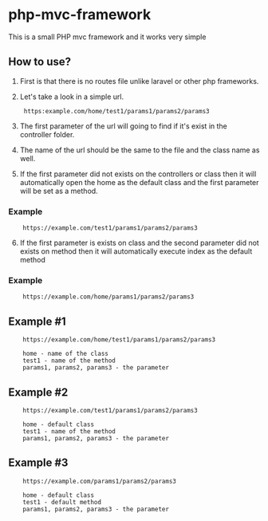 # php-mvc-framework

This is a small PHP mvc framework and it works very simple 

## How to use?

1. First is that there is no routes file unlike laravel or other php frameworks.

2. Let's take a look in a simple url.

        https:example.com/home/test1/params1/params2/params3
    
3. The first parameter of the url will going to find if it's exist in the controller folder.

4. The name of the url should be the same to the file and the class name as well.


5. If the first parameter did not exists on the controllers or class then it will automatically open the home as the default class and the first parameter will be set as a method.

### Example

        https://example.com/test1/params1/params2/params3


6. If the first parameter is exists on class and the second parameter did not exists on method then it will automatically execute index as the default method

### Example

        https://example.com/home/params1/params2/params3

## Example #1

        https://example.com/home/test1/params1/params2/params3

        home - name of the class
        test1 - name of the method
        params1, params2, params3 - the parameter

## Example #2

        https://example.com/test1/params1/params2/params3

        home - default class
        test1 - name of the method
        params1, params2, params3 - the parameter

## Example #3

        https://example.com/params1/params2/params3

        home - default class
        test1 - default method
        params1, params2, params3 - the parameter